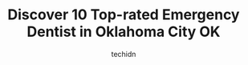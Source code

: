 ---
layout: ampstory
image: https://i0.wp.com/www.depkes.org/wp-content/uploads/2023/06/emergency-dentist-0-in-oklahoma-city-ok-1685786941.jpeg?resize=640,853
author: techidn
featured: false
description: Discover the impressive array of Emergency Dentist options in Oklahoma City OK, where you can find 10 of the largest Emergency Dentist establishments in the area. From renowned classics to h
title: Discover 10 Top-rated Emergency Dentist in Oklahoma City OK
cover:
   title: Discover 10 Top-rated Emergency Dentist in Oklahoma City OK
   subtitle: Rickpate
   background: https://www.depkes.org/wp-content/uploads/2023/06/emergency-dentist-0-in-oklahoma-city-ok-1685786941.jpeg

pages: 
 - layout: thirds
   top: <h1>#1 Aspen Dental</h1>
   bottom: "<p>Its unprofessional to set an appointment for 1 p.m. and your still sitting here waiting for the services that you paid for in advance to even begin. Totally unprofession</p>"
   background: https://www.depkes.org/wp-content/uploads/2023/06/emergency-dentist-1-in-oklahoma-city-ok-1685786941.jpeg
   backgroundblur: true
 - layout: thirds
   top: <h1>#2 Northwest OKC Dental Care</h1>
   bottom: "<p>Kerri was so informative and gentle throughout the cleaning. I felt welcomed and relaxed at all times. Great for anyone who has any dental anxiety.</p>"
   background: https://www.depkes.org/wp-content/uploads/2023/06/emergency-dentist-2-in-oklahoma-city-ok-1685786941.jpeg
   cta:
      link: https://www.depkes.org/blog/discover-10-top-rated-emergency-dentist-in-oklahoma-city-ok/
      text: Discover 10 Top-rated Emergency Dentist in Oklahoma City OK
 - layout: thirds
   top: <h1>#3 Aspen Dental</h1>
   bottom: "<p>2123 W Memorial Rd, Oklahoma City, OK 73134, United States</p>"
   background: https://www.depkes.org/wp-content/uploads/2023/06/emergency-dentist-3-in-oklahoma-city-ok-1685786942.jpeg
   cta:
      link: https://www.depkes.org/blog/discover-10-top-rated-emergency-dentist-in-oklahoma-city-ok/
      text: Discover 10 Top-rated Emergency Dentist in Oklahoma City OK
 - layout: thirds
   top: <h1>#4 Dental Express</h1>
   bottom: "<p>2712 SW 29th St, Oklahoma City, OK 73119, United States</p>"
   background: https://images.unsplash.com/photo-1602536052359-ef94c21c5948?ixlib=rb-4.0.3&ixid=MnwxMjA3fDB8MHxwaG90by1wYWdlfHx8fGVufDB8fHx8&auto=format&fit=crop&w=640&h=853&q=80
   cta:
      link: https://www.depkes.org/blog/discover-10-top-rated-emergency-dentist-in-oklahoma-city-ok/
      text: Discover 10 Top-rated Emergency Dentist in Oklahoma City OK
 - layout: thirds
   top: <h1>#5 Summer Dental</h1>
   bottom: "<p>7801 S Western Ave, Oklahoma City, OK 73139, United States</p>"
   background: https://images.unsplash.com/photo-1547366785-564103df7e13?ixlib=rb-4.0.3&ixid=MnwxMjA3fDB8MHxwaG90by1wYWdlfHx8fGVufDB8fHx8&auto=format&fit=crop&w=640&h=853&q=80
   cta:
      link: https://www.depkes.org/blog/discover-10-top-rated-emergency-dentist-in-oklahoma-city-ok/
      text: Discover 10 Top-rated Emergency Dentist in Oklahoma City OK
 - layout: thirds
   top: <h1>#6 Pure Dental Studio</h1>
   bottom: "<p>10001 S Pennsylvania Ave m220, Oklahoma City, OK 73159, United States</p>"
   background: https://images.unsplash.com/photo-1620421680010-0766ff230392?ixlib=rb-4.0.3&ixid=MnwxMjA3fDB8MHxwaG90by1wYWdlfHx8fGVufDB8fHx8&auto=format&fit=crop&w=640&h=853&q=80
   cta:
      link: https://www.depkes.org/blog/discover-10-top-rated-emergency-dentist-in-oklahoma-city-ok/
      text: Discover 10 Top-rated Emergency Dentist in Oklahoma City OK
 - layout: thirds
   top: <h1>#7 Southern Smiles Dental</h1>
   bottom: "<p>9202 S Pennsylvania Ave, Oklahoma City, OK 73159, United States</p>"
   background: https://images.unsplash.com/photo-1496096265110-f83ad7f96608?ixlib=rb-4.0.3&ixid=MnwxMjA3fDB8MHxwaG90by1wYWdlfHx8fGVufDB8fHx8&auto=format&fit=crop&w=640&h=853&q=80
   cta:
      link: https://www.depkes.org/blog/discover-10-top-rated-emergency-dentist-in-oklahoma-city-ok/
      text: Discover 10 Top-rated Emergency Dentist in Oklahoma City OK
 - layout: thirds
   middle: Continue reading...
   background: https://images.unsplash.com/photo-1580610447943-1bfbef5efe07?ixlib=rb-4.0.3&ixid=MnwxMjA3fDB8MHxwaG90by1wYWdlfHx8fGVufDB8fHx8&auto=format&fit=crop&w=640&h=853&q=80
   cta:
      link: https://www.depkes.org/blog/discover-10-top-rated-emergency-dentist-in-oklahoma-city-ok/
      text: Discover 10 Top-rated Emergency Dentist in Oklahoma City OK
      
---